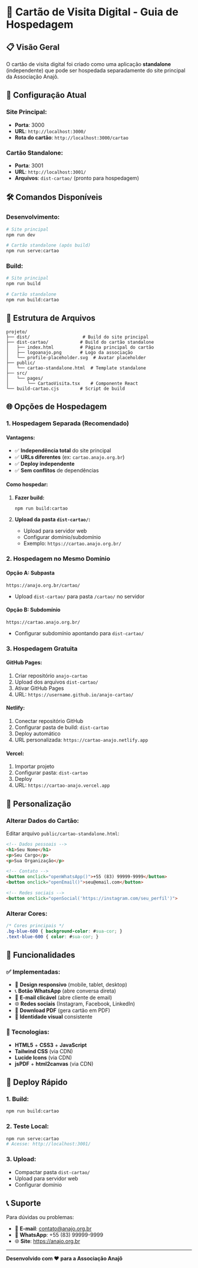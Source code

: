 # 🎯 Cartão de Visita Digital - Guia de Hospedagem

## 📋 Visão Geral

O cartão de visita digital foi criado como uma aplicação **standalone** (independente) que pode ser hospedada separadamente do site principal da Associação Anajô.

## 🚀 Configuração Atual

### **Site Principal:**
- **Porta**: 3000
- **URL**: `http://localhost:3000/`
- **Rota do cartão**: `http://localhost:3000/cartao`

### **Cartão Standalone:**
- **Porta**: 3001
- **URL**: `http://localhost:3001/`
- **Arquivos**: `dist-cartao/` (pronto para hospedagem)

## 🛠️ Comandos Disponíveis

### **Desenvolvimento:**
```bash
# Site principal
npm run dev

# Cartão standalone (após build)
npm run serve:cartao
```

### **Build:**
```bash
# Site principal
npm run build

# Cartão standalone
npm run build:cartao
```

## 📁 Estrutura de Arquivos

```
projeto/
├── dist/                    # Build do site principal
├── dist-cartao/            # Build do cartão standalone
│   ├── index.html          # Página principal do cartão
│   ├── logoanajo.png       # Logo da associação
│   └── profile-placeholder.svg  # Avatar placeholder
├── public/
│   └── cartao-standalone.html  # Template standalone
├── src/
│   └── pages/
│       └── CartaoVisita.tsx    # Componente React
└── build-cartao.cjs        # Script de build
```

## 🌐 Opções de Hospedagem

### **1. Hospedagem Separada (Recomendado)**

#### **Vantagens:**
- ✅ **Independência total** do site principal
- ✅ **URLs diferentes** (ex: `cartao.anajo.org.br`)
- ✅ **Deploy independente**
- ✅ **Sem conflitos** de dependências

#### **Como hospedar:**
1. **Fazer build:**
   ```bash
   npm run build:cartao
   ```

2. **Upload da pasta `dist-cartao/`:**
   - Upload para servidor web
   - Configurar domínio/subdomínio
   - Exemplo: `https://cartao.anajo.org.br/`

### **2. Hospedagem no Mesmo Domínio**

#### **Opção A: Subpasta**
```
https://anajo.org.br/cartao/
```
- Upload `dist-cartao/` para pasta `/cartao/` no servidor

#### **Opção B: Subdomínio**
```
https://cartao.anajo.org.br/
```
- Configurar subdomínio apontando para `dist-cartao/`

### **3. Hospedagem Gratuita**

#### **GitHub Pages:**
1. Criar repositório `anajo-cartao`
2. Upload dos arquivos `dist-cartao/`
3. Ativar GitHub Pages
4. URL: `https://username.github.io/anajo-cartao/`

#### **Netlify:**
1. Conectar repositório GitHub
2. Configurar pasta de build: `dist-cartao`
3. Deploy automático
4. URL personalizada: `https://cartao-anajo.netlify.app`

#### **Vercel:**
1. Importar projeto
2. Configurar pasta: `dist-cartao`
3. Deploy
4. URL: `https://cartao-anajo.vercel.app`

## 🔧 Personalização

### **Alterar Dados do Cartão:**
Editar arquivo `public/cartao-standalone.html`:

```html
<!-- Dados pessoais -->
<h1>Seu Nome</h1>
<p>Seu Cargo</p>
<p>Sua Organização</p>

<!-- Contato -->
<button onclick="openWhatsApp()">+55 (83) 99999-9999</button>
<button onclick="openEmail()">seu@email.com</button>

<!-- Redes sociais -->
<button onclick="openSocial('https://instagram.com/seu_perfil')">
```

### **Alterar Cores:**
```css
/* Cores principais */
.bg-blue-600 { background-color: #sua-cor; }
.text-blue-600 { color: #sua-cor; }
```

## 📱 Funcionalidades

### **✅ Implementadas:**
- 📱 **Design responsivo** (mobile, tablet, desktop)
- 📞 **Botão WhatsApp** (abre conversa direta)
- 📧 **E-mail clicável** (abre cliente de email)
- 🌐 **Redes sociais** (Instagram, Facebook, LinkedIn)
- 📄 **Download PDF** (gera cartão em PDF)
- 🎨 **Identidade visual** consistente

### **🔧 Tecnologias:**
- **HTML5** + **CSS3** + **JavaScript**
- **Tailwind CSS** (via CDN)
- **Lucide Icons** (via CDN)
- **jsPDF** + **html2canvas** (via CDN)

## 🚀 Deploy Rápido

### **1. Build:**
```bash
npm run build:cartao
```

### **2. Teste Local:**
```bash
npm run serve:cartao
# Acesse: http://localhost:3001/
```

### **3. Upload:**
- Compactar pasta `dist-cartao/`
- Upload para servidor web
- Configurar domínio

## 📞 Suporte

Para dúvidas ou problemas:
- 📧 **E-mail**: contato@anajo.org.br
- 📱 **WhatsApp**: +55 (83) 99999-9999
- 🌐 **Site**: https://anajo.org.br

---

**Desenvolvido com ❤️ para a Associação Anajô**
